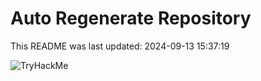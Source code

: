 # Auto Regenerate Repository

This README was last updated: 2024-09-13 15:37:19

 ![TryHackMe](https://tryhackme.com/badge/533634)